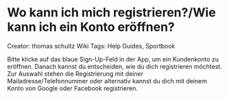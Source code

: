 # Wo kann ich mich registrieren?/Wie kann ich ein Konto eröffnen?

Creator: thomas schultz
Wiki Tags: Help Guides, Sportbook

Bitte klicke auf das blaue Sign-Up-Feld in der App, um ein Kundenkonto zu eröffnen. Danach kannst du entscheiden, wie du dich registrieren möchtest. Zur Auswahl stehen die Registrierung mit deiner Mailadresse/Telefonnummer oder alternativ kannst du dich mit deinem Konto von Google oder Facebook registrieren.